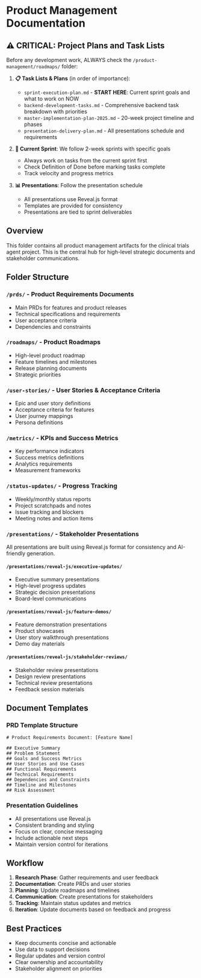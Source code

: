 # Product Management Documentation

## ⚠️ CRITICAL: Project Plans and Task Lists
Before any development work, ALWAYS check the `/product-management/roadmaps/` folder:

1. **📋 Task Lists & Plans** (in order of importance):
   - `sprint-execution-plan.md` - **START HERE**: Current sprint goals and what to work on NOW
   - `backend-development-tasks.md` - Comprehensive backend task breakdown with priorities
   - `master-implementation-plan-2025.md` - 20-week project timeline and phases
   - `presentation-delivery-plan.md` - All presentations schedule and requirements

2. **🎯 Current Sprint**: We follow 2-week sprints with specific goals
   - Always work on tasks from the current sprint first
   - Check Definition of Done before marking tasks complete
   - Track velocity and progress metrics

3. **📊 Presentations**: Follow the presentation schedule
   - All presentations use Reveal.js format
   - Templates are provided for consistency
   - Presentations are tied to sprint deliverables

## Overview
This folder contains all product management artifacts for the clinical trials agent project. This is the central hub for high-level strategic documents and stakeholder communications.

## Folder Structure

### `/prds/` - Product Requirements Documents
- Main PRDs for features and product releases
- Technical specifications and requirements
- User acceptance criteria
- Dependencies and constraints

### `/roadmaps/` - Product Roadmaps
- High-level product roadmap
- Feature timelines and milestones
- Release planning documents
- Strategic priorities

### `/user-stories/` - User Stories & Acceptance Criteria
- Epic and user story definitions
- Acceptance criteria for features
- User journey mappings
- Persona definitions

### `/metrics/` - KPIs and Success Metrics
- Key performance indicators
- Success metrics definitions
- Analytics requirements
- Measurement frameworks

### `/status-updates/` - Progress Tracking
- Weekly/monthly status reports
- Project scratchpads and notes
- Issue tracking and blockers
- Meeting notes and action items

### `/presentations/` - Stakeholder Presentations
All presentations are built using Reveal.js format for consistency and AI-friendly generation.

#### `/presentations/reveal-js/executive-updates/`
- Executive summary presentations
- High-level progress updates
- Strategic decision presentations
- Board-level communications

#### `/presentations/reveal-js/feature-demos/`
- Feature demonstration presentations
- Product showcases
- User story walkthrough presentations
- Demo day materials

#### `/presentations/reveal-js/stakeholder-reviews/`
- Stakeholder review presentations
- Design review presentations
- Technical review presentations
- Feedback session materials

## Document Templates

### PRD Template Structure
```
# Product Requirements Document: [Feature Name]

## Executive Summary
## Problem Statement
## Goals and Success Metrics
## User Stories and Use Cases
## Functional Requirements
## Technical Requirements
## Dependencies and Constraints
## Timeline and Milestones
## Risk Assessment
```

### Presentation Guidelines
- All presentations use Reveal.js
- Consistent branding and styling
- Focus on clear, concise messaging
- Include actionable next steps
- Maintain version control for iterations

## Workflow
1. **Research Phase**: Gather requirements and user feedback
2. **Documentation**: Create PRDs and user stories
3. **Planning**: Update roadmaps and timelines
4. **Communication**: Create presentations for stakeholders
5. **Tracking**: Maintain status updates and metrics
6. **Iteration**: Update documents based on feedback and progress

## Best Practices
- Keep documents concise and actionable
- Use data to support decisions
- Regular updates and version control
- Clear ownership and accountability
- Stakeholder alignment on priorities